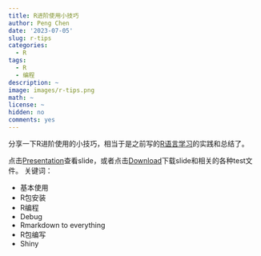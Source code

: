 ```yaml
---
title: R进阶使用小技巧
author: Peng Chen
date: '2023-07-05'
slug: r-tips
categories:
  - R
tags:
  - R
  - 编程
description: ~
image: images/r-tips.png
math: ~
license: ~
hidden: no
comments: yes
---
```


分享一下R进阶使用的小技巧，相当于是之前写的[R语言学习](../r-learning)的实践和总结了。

点击[Presentation](/R_tips_for_advanced_use_byAsa/R_tips.html)查看slide，或者点击[Download](/R_tips_for_advanced_use_byAsa/R_tips_for_advanced_use_byAsa.zip)下载slide和相关的各种test文件。
关键词：
- 基本使用
- R包安装
- R编程
- Debug
- Rmarkdown to everything
- R包编写
- Shiny

